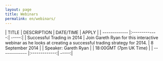 ```yaml
---
layout: page
title: Webinars
permalink: en/webinars/
---
```


| TITLE         | DESCRIPTION   | DATE/TIME  | APPLY |
| ------------- |:-------------:| -----:|
| Successful Trading in 2014 | Join Gareth Ryan for this interactive webinar as he looks at creating a successful trading strategy for 2014. | 8 September 2014 |
| Speaker: Gareth Ryan |       |   18:00GMT (7pm UK Time) |
| ------------- |:-------------:| -----:|
